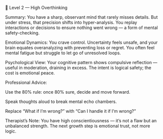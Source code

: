 🔸 Level 2 — High Overthinking

Summary:
You have a sharp, observant mind that rarely misses details. But under stress, that precision shifts into hyper-analysis. You replay interactions or decisions to ensure nothing went wrong — a form of mental safety-checking.

Emotional Dynamics:
You crave control. Uncertainty feels unsafe, and your brain equates overanalyzing with preventing loss or regret. You often feel mental fatigue but struggle to let go of unresolved loops.

Psychological View:
Your cognitive pattern shows compulsive reflection — useful in moderation, draining in excess. The intent is logical safety; the cost is emotional peace.

Professional Advice:

Use the 80% rule: once 80% sure, decide and move forward.

Speak thoughts aloud to break mental echo chambers.

Replace “What if I’m wrong?” with “Can I handle it if I’m wrong?”

Therapist’s Note:
You have high conscientiousness — it’s not a flaw but an unbalanced strength. The next growth step is emotional trust, not more logic.